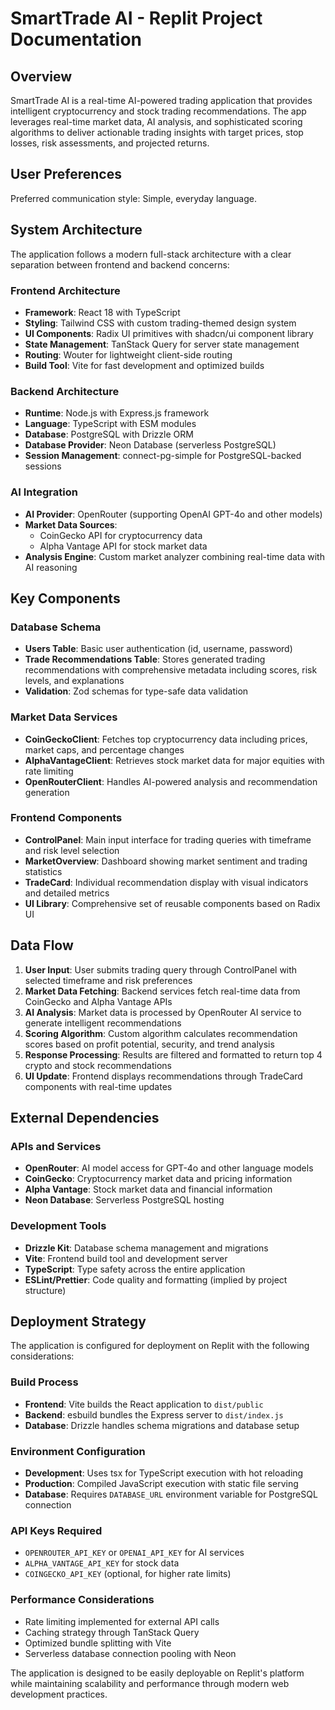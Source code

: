 # SmartTrade AI - Replit Project Documentation

## Overview

SmartTrade AI is a real-time AI-powered trading application that provides intelligent cryptocurrency and stock trading recommendations. The app leverages real-time market data, AI analysis, and sophisticated scoring algorithms to deliver actionable trading insights with target prices, stop losses, risk assessments, and projected returns.

## User Preferences

Preferred communication style: Simple, everyday language.

## System Architecture

The application follows a modern full-stack architecture with a clear separation between frontend and backend concerns:

### Frontend Architecture
- **Framework**: React 18 with TypeScript
- **Styling**: Tailwind CSS with custom trading-themed design system
- **UI Components**: Radix UI primitives with shadcn/ui component library
- **State Management**: TanStack Query for server state management
- **Routing**: Wouter for lightweight client-side routing
- **Build Tool**: Vite for fast development and optimized builds

### Backend Architecture
- **Runtime**: Node.js with Express.js framework
- **Language**: TypeScript with ESM modules
- **Database**: PostgreSQL with Drizzle ORM
- **Database Provider**: Neon Database (serverless PostgreSQL)
- **Session Management**: connect-pg-simple for PostgreSQL-backed sessions

### AI Integration
- **AI Provider**: OpenRouter (supporting OpenAI GPT-4o and other models)
- **Market Data Sources**: 
  - CoinGecko API for cryptocurrency data
  - Alpha Vantage API for stock market data
- **Analysis Engine**: Custom market analyzer combining real-time data with AI reasoning

## Key Components

### Database Schema
- **Users Table**: Basic user authentication (id, username, password)
- **Trade Recommendations Table**: Stores generated trading recommendations with comprehensive metadata including scores, risk levels, and explanations
- **Validation**: Zod schemas for type-safe data validation

### Market Data Services
- **CoinGeckoClient**: Fetches top cryptocurrency data including prices, market caps, and percentage changes
- **AlphaVantageClient**: Retrieves stock market data for major equities with rate limiting
- **OpenRouterClient**: Handles AI-powered analysis and recommendation generation

### Frontend Components
- **ControlPanel**: Main input interface for trading queries with timeframe and risk level selection
- **MarketOverview**: Dashboard showing market sentiment and trading statistics
- **TradeCard**: Individual recommendation display with visual indicators and detailed metrics
- **UI Library**: Comprehensive set of reusable components based on Radix UI

## Data Flow

1. **User Input**: User submits trading query through ControlPanel with selected timeframe and risk preferences
2. **Market Data Fetching**: Backend services fetch real-time data from CoinGecko and Alpha Vantage APIs
3. **AI Analysis**: Market data is processed by OpenRouter AI service to generate intelligent recommendations
4. **Scoring Algorithm**: Custom algorithm calculates recommendation scores based on profit potential, security, and trend analysis
5. **Response Processing**: Results are filtered and formatted to return top 4 crypto and stock recommendations
6. **UI Update**: Frontend displays recommendations through TradeCard components with real-time updates

## External Dependencies

### APIs and Services
- **OpenRouter**: AI model access for GPT-4o and other language models
- **CoinGecko**: Cryptocurrency market data and pricing information
- **Alpha Vantage**: Stock market data and financial information
- **Neon Database**: Serverless PostgreSQL hosting

### Development Tools
- **Drizzle Kit**: Database schema management and migrations
- **Vite**: Frontend build tool and development server
- **TypeScript**: Type safety across the entire application
- **ESLint/Prettier**: Code quality and formatting (implied by project structure)

## Deployment Strategy

The application is configured for deployment on Replit with the following considerations:

### Build Process
- **Frontend**: Vite builds the React application to `dist/public`
- **Backend**: esbuild bundles the Express server to `dist/index.js`
- **Database**: Drizzle handles schema migrations and database setup

### Environment Configuration
- **Development**: Uses tsx for TypeScript execution with hot reloading
- **Production**: Compiled JavaScript execution with static file serving
- **Database**: Requires `DATABASE_URL` environment variable for PostgreSQL connection

### API Keys Required
- `OPENROUTER_API_KEY` or `OPENAI_API_KEY` for AI services
- `ALPHA_VANTAGE_API_KEY` for stock data
- `COINGECKO_API_KEY` (optional, for higher rate limits)

### Performance Considerations
- Rate limiting implemented for external API calls
- Caching strategy through TanStack Query
- Optimized bundle splitting with Vite
- Serverless database connection pooling with Neon

The application is designed to be easily deployable on Replit's platform while maintaining scalability and performance through modern web development practices.